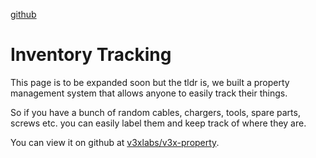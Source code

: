 [github](https://github.com/v3xlabs/v3x-property)

# Inventory Tracking

This page is to be expanded soon but the tldr is, we built a property management system that allows anyone to easily track their things.

So if you have a bunch of random cables, chargers, tools, spare parts, screws etc. you can easily label them and keep track of where they are.

You can view it on github at [v3xlabs/v3x-property](https://github.com/v3xlabs/v3x-property).
